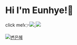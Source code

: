 # Hi I'm Eunhye!🐰

click me!👉<a href="https://blog.naver.com/studyeunhye">![](https://img.shields.io/badge/BLOG-03C75A?style=flatsquare&logo=NAVER&logoColor=white)
  ![](https://img.shields.io/badge/HTML5-E34F26?style=flatsquare&logo=HTML5&logoColor=white)

![변은혜](https://lh4.googleusercontent.com/uxs_BlOs-U2apwoKVMTsbEKmPUrZ8ZhUbPoYVJ_XKk4tWacHSy3YVdLkennwOrg15_lWI1-qHhbAKCc=w1920-h942)
